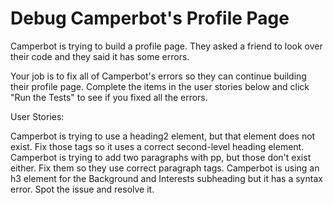 # Debug Camperbot's Profile Page
Camperbot is trying to build a profile page. They asked a friend to look over their code and they said it has some errors.

Your job is to fix all of Camperbot's errors so they can continue building their profile page. Complete the items in the user stories below and click "Run the Tests" to see if you fixed all the errors.

User Stories:

Camperbot is trying to use a heading2 element, but that element does not exist. Fix those tags so it uses a correct second-level heading element.
Camperbot is trying to add two paragraphs with pp, but those don't exist either. Fix them so they use correct paragraph tags.
Camperbot is using an h3 element for the Background and Interests subheading but it has a syntax error. Spot the issue and resolve it.